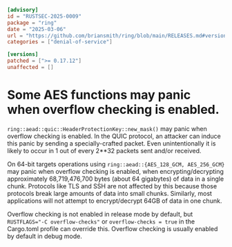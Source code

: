 ```toml
[advisory]
id = "RUSTSEC-2025-0009"
package = "ring"
date = "2025-03-06"
url = "https://github.com/briansmith/ring/blob/main/RELEASES.md#version-01712-2025-03-05"
categories = ["denial-of-service"]

[versions]
patched = [">= 0.17.12"]
unaffected = []
```

# Some AES functions may panic when overflow checking is enabled.

`ring::aead::quic::HeaderProtectionKey::new_mask()` may panic when overflow
checking is enabled. In the QUIC protocol, an attacker can induce this panic by
sending a specially-crafted packet. Even unintentionally it is likely to occur
in 1 out of every 2**32 packets sent and/or received.

On 64-bit targets operations using `ring::aead::{AES_128_GCM, AES_256_GCM}` may
panic when overflow checking is enabled, when encrypting/decrypting approximately
68,719,476,700 bytes (about 64 gigabytes) of data in a single chunk. Protocols
like TLS and SSH are not affected by this because those protocols break large
amounts of data into small chunks. Similarly, most applications will not
attempt to encrypt/decrypt 64GB of data in one chunk.

Overflow checking is not enabled in release mode by default, but
`RUSTFLAGS="-C overflow-checks"` or `overflow-checks = true` in the Cargo.toml
profile can override this. Overflow checking is usually enabled by default in
debug mode.
